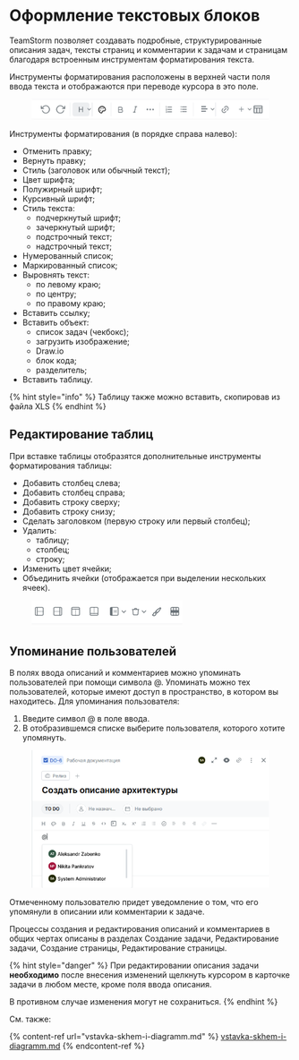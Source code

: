 # Оформление текстовых блоков

TeamStorm позволяет создавать подробные, структурированные описания задач, тексты страниц и комментарии к задачам и страницам благодаря встроенным инструментам форматирования текста.

Инструменты форматирования расположены в верхней части поля ввода текста и отображаются при переводе курсора в это поле.&#x20;

<figure><img src="../../../.gitbook/assets/изображение (90).png" alt=""><figcaption></figcaption></figure>

Инструменты форматирования (в порядке справа налево):

* Отменить правку;
* Вернуть правку;
* Стиль (заголовок или обычный текст);
* Цвет шрифта;
* Полужирный шрифт;
* Курсивный шрифт;
* Стиль текста:
  * подчеркнутый шрифт;
  * зачеркнутый шрифт;
  * подстрочный текст;
  * надстрочный текст;
* Нумерованный список;
* Маркированный список;
* Выровнять текст:
  * по левому краю;
  * по центру;
  * по правому краю;
* Вставить ссылку;
* Вставить объект:
  * список задач (чекбокс);
  * загрузить изображение;
  * Draw.io
  * блок кода;
  * разделитель;
* Вставить таблицу.

{% hint style="info" %}
Таблицу также можно вставить, скопировав из файла XLS
{% endhint %}

## Редактирование таблиц

При вставке таблицы отобразятся дополнительные инструменты форматирования таблицы:

* Добавить столбец слева;
* Добавить столбец справа;
* Добавить строку сверху;
* Добавить строку снизу;
* Сделать заголовком (первую строку или первый столбец);
* Удалить:
  * таблицу;
  * столбец;
  * строку;
* Изменить цвет ячейки;
* Объединить ячейки (отображается при выделении нескольких ячеек).

<figure><img src="../../../.gitbook/assets/изображение (2) (2) (1).png" alt=""><figcaption></figcaption></figure>

## Упоминание пользователей

В полях ввода описаний и комментариев можно упоминать пользователей при помощи символа @. Упоминать можно тех пользователей, которые имеют доступ в пространство, в котором вы находитесь. Для упоминания пользователя:

1. Введите символ @ в поле ввода.
2. В отобразившемся списке выберите пользователя, которого хотите упомянуть.

<figure><img src="../../../.gitbook/assets/изображение (166).png" alt=""><figcaption></figcaption></figure>

Отмеченному пользователю придет уведомление о том, что его упомянули в описании или комментарии к задаче.

Процессы создания и редактирования описаний и комментариев в общих чертах описаны в разделах Создание задачи, Редактирование задачи, Создание страницы, Редактирование страницы.

{% hint style="danger" %}
При редактировании описания задачи **необходимо** после внесения изменений щелкнуть курсором в карточке задачи в любом месте, кроме поля ввода описания.

В противном случае изменения могут не сохраниться.
{% endhint %}

См. также:

{% content-ref url="vstavka-skhem-i-diagramm.md" %}
[vstavka-skhem-i-diagramm.md](vstavka-skhem-i-diagramm.md)
{% endcontent-ref %}

